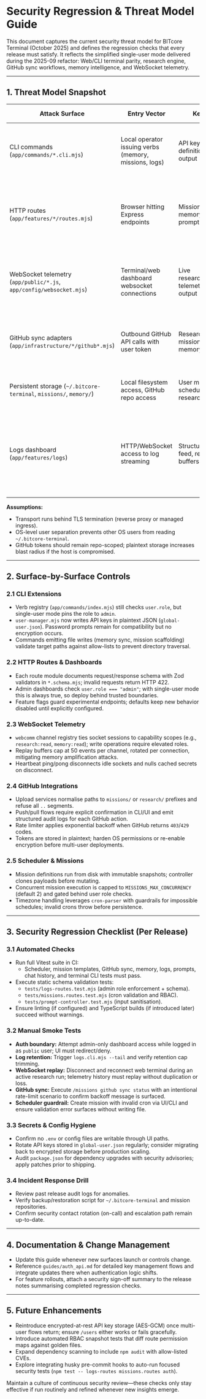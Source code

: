 # Security Regression & Threat Model Guide

This document captures the current security threat model for BITcore Terminal (October 2025) and defines the regression checks that every release must satisfy. It reflects the simplified single-user mode delivered during the 2025-09 refactor: Web/CLI terminal parity, research engine, GitHub sync workflows, memory intelligence, and WebSocket telemetry.

---

## 1. Threat Model Snapshot

| Attack Surface | Entry Vector | Key Assets | Primary Controls |
| --- | --- | --- | --- |
| CLI commands (`app/commands/*.cli.mjs`) | Local operator issuing verbs (memory, missions, logs) | API keys, mission definitions, research output | Single-user guard + role stub, command-level argument validation |
| HTTP routes (`app/features/*/routes.mjs`) | Browser hitting Express endpoints | Mission queue, memory corpus, prompt library | Route-level role checks still wired but effectively always `admin`; Zod validation on payloads |
| WebSocket telemetry (`app/public/*.js`, `app/config/websocket.mjs`) | Terminal/web dashboard websocket connections | Live research/memory/log telemetry, command output | Session binding per socket, capability map, throttled replay buffer |
| GitHub sync adapters (`app/infrastructure/*/github*.mjs`) | Outbound GitHub API calls with user token | Research reports, mission templates, memory snapshots | Plaintext token storage, scoped repo permissions, upload path allow-list |
| Persistent storage (`~/.bitcore-terminal`, `missions/`, `memory/`) | Local filesystem access, GitHub repo access | User metadata, scheduler definitions, research artifacts | Plain JSON + filesystem permissions; git history monitoring |
| Logs dashboard (`app/features/logs`) | HTTP/WebSocket access to log streaming | Structured event feed, retention buffers | Role check (always passes in single-user mode), schema validation, retention caps, redaction filters |

**Assumptions:**
- Transport runs behind TLS termination (reverse proxy or managed ingress).
- OS-level user separation prevents other OS users from reading `~/.bitcore-terminal`.
- GitHub tokens should remain repo-scoped; plaintext storage increases blast radius if the host is compromised.

---

## 2. Surface-by-Surface Controls

### 2.1 CLI Extensions
- Verb registry (`app/commands/index.mjs`) still checks `user.role`, but single-user mode pins the role to `admin`.
- `user-manager.mjs` now writes API keys in plaintext JSON (`global-user.json`). Password prompts remain for compatibility but no encryption occurs.
- Commands emitting file writes (memory sync, mission scaffolding) validate target paths against allow-lists to prevent directory traversal.

### 2.2 HTTP Routes & Dashboards
- Each route module documents request/response schema with Zod validators in `*.schema.mjs`; invalid requests return HTTP 422.
- Admin dashboards check `user.role === "admin"`; with single-user mode this is always true, so deploy behind trusted boundaries.
- Feature flags guard experimental endpoints; defaults keep new behavior disabled until explicitly configured.

### 2.3 WebSocket Telemetry
- `webcomm` channel registry ties socket sessions to capability scopes (e.g., `research:read`, `memory:read`); write operations require elevated roles.
- Replay buffers cap at 50 events per channel, rotated per connection, mitigating memory amplification attacks.
- Heartbeat ping/pong disconnects idle sockets and nulls cached secrets on disconnect.

### 2.4 GitHub Integrations
- Upload services normalise paths to `missions/` or `research/` prefixes and refuse all `..` segments.
- Push/pull flows require explicit confirmation in CLI/UI and emit structured audit logs for each GitHub action.
- Rate limiter applies exponential backoff when GitHub returns `403`/`429` codes.
- Tokens are stored in plaintext; harden OS permissions or re-enable encryption before multi-user deployments.

### 2.5 Scheduler & Missions
- Mission definitions run from disk with immutable snapshots; controller clones payloads before mutating.
- Concurrent mission execution is capped to `MISSIONS_MAX_CONCURRENCY` (default 2) and gated behind user role checks.
- Timezone handling leverages `cron-parser` with guardrails for impossible schedules; invalid crons throw before persistence.

---

## 3. Security Regression Checklist (Per Release)

### 3.1 Automated Checks
- Run full Vitest suite in CI:
  - Scheduler, mission templates, GitHub sync, memory, logs, prompts, chat history, and terminal CLI tests must pass.
- Execute static schema validation tests:
  - `tests/logs-routes.test.mjs` (admin role enforcement + schema).
  - `tests/missions.routes.test.mjs` (cron validation and RBAC).
  - `tests/prompt-controller.test.mjs` (input sanitisation).
- Ensure linting (if configured) and TypeScript builds (if introduced later) succeed without warnings.

### 3.2 Manual Smoke Tests
- **Auth boundary:** Attempt admin-only dashboard access while logged in as `public` user; UI must redirect/deny.
- **Log retention:** Trigger `logs.cli.mjs --tail` and verify retention cap trimming.
- **WebSocket replay:** Disconnect and reconnect web terminal during an active research run; telemetry history must replay without duplication or loss.
- **GitHub sync:** Execute `/missions github sync status` with an intentional rate-limit scenario to confirm backoff message is surfaced.
- **Scheduler guardrail:** Create mission with invalid cron via UI/CLI and ensure validation error surfaces without writing file.

### 3.3 Secrets & Config Hygiene
- Confirm no `.env` or config files are writable through UI paths.
- Rotate API keys stored in `global-user.json` regularly; consider migrating back to encrypted storage before production scaling.
- Audit `package.json` for dependency upgrades with security advisories; apply patches prior to shipping.

### 3.4 Incident Response Drill
- Review past release audit logs for anomalies.
- Verify backup/restoration script for `~/.bitcore-terminal` and mission repositories.
- Confirm security contact rotation (on-call) and escalation path remain up-to-date.

---

## 4. Documentation & Change Management
- Update this guide whenever new surfaces launch or controls change.
- Reference `guides/auth_api.md` for detailed key management flows and integrate updates there when authentication logic shifts.
- For feature rollouts, attach a security sign-off summary to the release notes summarising completed regression checks.

---

## 5. Future Enhancements
- Reintroduce encrypted-at-rest API key storage (AES-GCM) once multi-user flows return; ensure `/users` either works or fails gracefully.
- Introduce automated RBAC snapshot tests that diff route permission maps against golden files.
- Expand dependency scanning to include `npm audit` with allow-listed CVEs.
- Explore integrating husky pre-commit hooks to auto-run focused security tests (`npm test -- logs-routes missions.routes auth`).

Maintain a culture of continuous security review—these checks only stay effective if run routinely and refined whenever new insights emerge.

